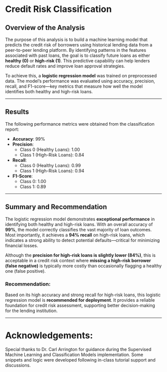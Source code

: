 # Credit Risk Classification

## Overview of the Analysis

The purpose of this analysis is to build a machine learning model that predicts the credit risk of borrowers using historical lending data from a peer-to-peer lending platform. By identifying patterns in the features associated with past loans, the goal is to classify future loans as either **healthy (0)** or **high-risk (1)**. This predictive capability can help lenders reduce default rates and improve loan approval strategies.

To achieve this, a **logistic regression model** was trained on preprocessed data. The model’s performance was evaluated using accuracy, precision, recall, and F1-score—key metrics that measure how well the model identifies both healthy and high-risk loans.

---

## Results

The following performance metrics were obtained from the classification report:

- **Accuracy**: 99%  
- **Precision**:
  - Class 0 (Healthy Loans): 1.00
  - Class 1 (High-Risk Loans): 0.84
- **Recall**:
  - Class 0 (Healthy Loans): 0.99
  - Class 1 (High-Risk Loans): 0.94
- **F1-Score**:
  - Class 0: 1.00
  - Class 1: 0.89

---

## Summary and Recommendation

The logistic regression model demonstrates **exceptional performance** in identifying both healthy and high-risk loans. With an overall accuracy of **99%**, the model correctly classifies the vast majority of loan outcomes. Most importantly, it achieves a **94% recall** on high-risk loans, which indicates a strong ability to detect potential defaults—critical for minimizing financial losses.

Although the **precision for high-risk loans is slightly lower (84%)**, this is acceptable in a credit risk context where **missing a high-risk borrower (false negative)** is typically more costly than occasionally flagging a healthy one (false positive).

### Recommendation:

Based on its high accuracy and strong recall for high-risk loans, this logistic regression model is **recommended for deployment**. It provides a reliable foundation for credit risk assessment, supporting better decision-making for the lending institution.

---
# Acknowledgements:
Special thanks to Dr. Carl Arrington for guidance during the Supervised Machine Learning and Classification Models implementation. Some snippets and logic were developed following in-class tutorial support and discussions.
